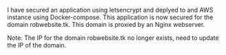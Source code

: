I have secured an application using letsencrypt and deplyed to and AWS instance using Docker-compose. This application is now secured for the domain robwebsite.tk. This domain is proxied by an Nginx webserver.

Note: The IP for the domain robwebsite.tk no longer exists, need to update the IP of the domain.
